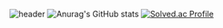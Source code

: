 ![header](https://capsule-render.vercel.app/api?type=transparent&color=ffffff&height=300&section=header&text=어서와라&fontSize=70)
![Anurag's GitHub stats](https://github-readme-stats.vercel.app/api?username=028902&show_icons=true&theme=chartreuse-dark)
[![Solved.ac Profile](http://mazassumnida.wtf/api/v2/generate_badge?boj=conscience98)](https://solved.ac/conscience98/)
